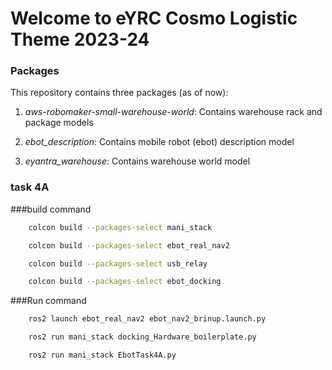 # Welcome to eYRC Cosmo Logistic Theme 2023-24

### Packages
This repository contains three packages (as of now):
1. *aws-robomaker-small-warehouse-world*: Contains warehouse rack and package models

2. *ebot_description*: Contains mobile robot (ebot) description model

3. *eyantra_warehouse*: Contains warehouse world model

### task 4A

###build command

```sh
    colcon build --packages-select mani_stack
```
```sh
    colcon build --packages-select ebot_real_nav2
```
```sh
    colcon build --packages-select usb_relay
```
```sh
    colcon build --packages-select ebot_docking
```
###Run command
```sh
    ros2 launch ebot_real_nav2 ebot_nav2_brinup.launch.py
```
```sh
    ros2 run mani_stack docking_Hardware_boilerplate.py
```
```sh
    ros2 run mani_stack EbotTask4A.py
```

